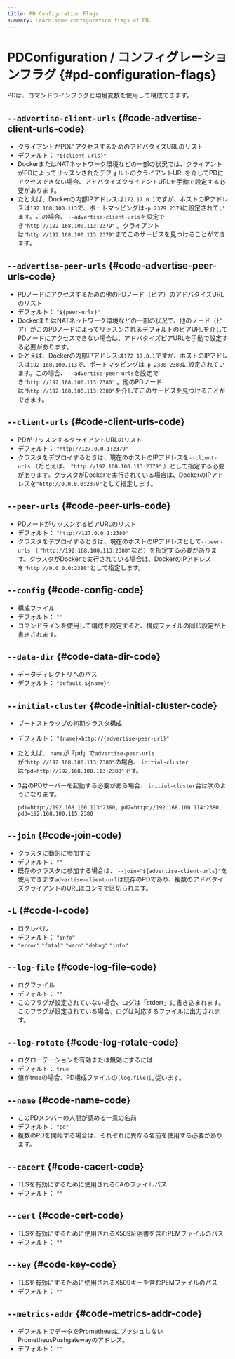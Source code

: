 ```yaml
---
title: PD Configuration Flags
summary: Learn some configuration flags of PD.
---
```


# PDConfiguration / コンフィグレーションフラグ {#pd-configuration-flags}

PDは、コマンドラインフラグと環境変数を使用して構成できます。

## <code>--advertise-client-urls</code> {#code-advertise-client-urls-code}

-   クライアントがPDにアクセスするためのアドバタイズURLのリスト
-   デフォルト： `"${client-urls}"`
-   DockerまたはNATネットワーク環境などの一部の状況では、クライアントがPDによってリッスンされたデフォルトのクライアントURLを介してPDにアクセスできない場合、アドバタイズクライアントURLを手動で設定する必要があります。
-   たとえば、Dockerの内部IPアドレスは`172.17.0.1`ですが、ホストのIPアドレスは`192.168.100.113`で、ポートマッピングは`-p 2379:2379`に設定されています。この場合、 `--advertise-client-urls`を設定でき`"http://192.168.100.113:2379"` 。クライアントは`"http://192.168.100.113:2379"`までこのサービスを見つけることができます。

## <code>--advertise-peer-urls</code> {#code-advertise-peer-urls-code}

-   PDノードにアクセスするための他のPDノード（ピア）のアドバタイズURLのリスト
-   デフォルト： `"${peer-urls}"`
-   DockerまたはNATネットワーク環境などの一部の状況で、他のノード（ピア）がこのPDノードによってリッスンされるデフォルトのピアURLを介してPDノードにアクセスできない場合は、アドバタイズピアURLを手動で設定する必要があります。
-   たとえば、Dockerの内部IPアドレスは`172.17.0.1`ですが、ホストのIPアドレスは`192.168.100.113`で、ポートマッピングは`-p 2380:2380`に設定されています。この場合、 `--advertise-peer-urls`を設定でき`"http://192.168.100.113:2380"` 。他のPDノードは`"http://192.168.100.113:2380"`を介してこのサービスを見つけることができます。

## <code>--client-urls</code> {#code-client-urls-code}

-   PDがリッスンするクライアントURLのリスト
-   デフォルト： `"http://127.0.0.1:2379"`
-   クラスタをデプロイするときは、現在のホストのIPアドレスを`--client-urls` （たとえば、 `"http://192.168.100.113:2379"` ）として指定する必要があります。クラスタがDockerで実行されている場合は、DockerのIPアドレスを`"http://0.0.0.0:2379"`として指定します。

## <code>--peer-urls</code> {#code-peer-urls-code}

-   PDノードがリッスンするピアURLのリスト
-   デフォルト： `"http://127.0.0.1:2380"`
-   クラスタをデプロイするときは、現在のホストのIPアドレスとして`--peer-urls` （ `"http://192.168.100.113:2380"`など）を指定する必要があります。クラスタがDockerで実行されている場合は、DockerのIPアドレスを`"http://0.0.0.0:2380"`として指定します。

## <code>--config</code> {#code-config-code}

-   構成ファイル
-   デフォルト： `""`
-   コマンドラインを使用して構成を設定すると、構成ファイルの同じ設定が上書きされます。

## <code>--data-dir</code> {#code-data-dir-code}

-   データディレクトリへのパス
-   デフォルト： `"default.${name}"`

## <code>--initial-cluster</code> {#code-initial-cluster-code}

-   ブートストラップの初期クラスタ構成
-   デフォルト： `"{name}=http://{advertise-peer-url}"`
-   たとえば、 `name`が「pd」で`advertise-peer-urls`が`"http://192.168.100.113:2380"`の場合、 `initial-cluster`は`"pd=http://192.168.100.113:2380"`です。
-   3台のPDサーバーを起動する必要がある場合、 `initial-cluster`台は次のようになります。

    ```
    pd1=http://192.168.100.113:2380, pd2=http://192.168.100.114:2380, pd3=192.168.100.115:2380
    ```

## <code>--join</code> {#code-join-code}

-   クラスタに動的に参加する
-   デフォルト： `""`
-   既存のクラスタに参加する場合は、 `--join="${advertise-client-urls}"`を使用できます`advertise-client-url`は既存のPDであり、複数のアドバタイズクライアントのURLはコンマで区切られます。

## <code>-L</code> {#code-l-code}

-   ログレベル
-   デフォルト： `"info"`
-   `"error"` `"fatal"` `"warn"` `"debug"` `"info"`

## <code>--log-file</code> {#code-log-file-code}

-   ログファイル
-   デフォルト： `""`
-   このフラグが設定されていない場合、ログは「stderr」に書き込まれます。このフラグが設定されている場合、ログは対応するファイルに出力されます。

## <code>--log-rotate</code> {#code-log-rotate-code}

-   ログローテーションを有効または無効にするには
-   デフォルト： `true`
-   値がtrueの場合、PD構成ファイルの`[log.file]`に従います。

## <code>--name</code> {#code-name-code}

-   このPDメンバーの人間が読める一意の名前
-   デフォルト： `"pd"`
-   複数のPDを開始する場合は、それぞれに異なる名前を使用する必要があります。

## <code>--cacert</code> {#code-cacert-code}

-   TLSを有効にするために使用されるCAのファイルパス
-   デフォルト： `""`

## <code>--cert</code> {#code-cert-code}

-   TLSを有効にするために使用されるX509証明書を含むPEMファイルのパス
-   デフォルト： `""`

## <code>--key</code> {#code-key-code}

-   TLSを有効にするために使用されるX509キーを含むPEMファイルのパス
-   デフォルト： `""`

## <code>--metrics-addr</code> {#code-metrics-addr-code}

-   デフォルトでデータをPrometheusにプッシュしないPrometheusPushgatewayのアドレス。
-   デフォルト： `""`
